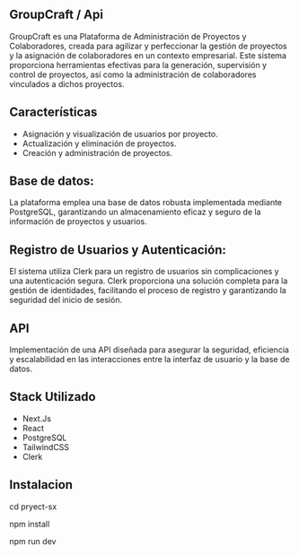
## GroupCraft / Api

GroupCraft es una Plataforma de Administración de Proyectos y Colaboradores, creada para agilizar y perfeccionar la gestión de proyectos y la asignación de colaboradores en un contexto empresarial. Este sistema proporciona herramientas efectivas para la generación, supervisión y control de proyectos, así como la administración de colaboradores vinculados a dichos proyectos.


##  Características

- Asignación y visualización de usuarios por proyecto.
- Actualización y eliminación de proyectos.
- Creación y administración de proyectos.

## Base de datos:

La plataforma emplea una base de datos robusta implementada mediante PostgreSQL, garantizando un almacenamiento eficaz y seguro de la información de proyectos y usuarios.

## Registro de Usuarios y Autenticación:

El sistema utiliza Clerk para un registro de usuarios sin complicaciones y una autenticación segura. Clerk proporciona una solución completa para la gestión de identidades, facilitando el proceso de registro y garantizando la seguridad del inicio de sesión. 
## API

Implementación de una API diseñada para asegurar la seguridad, eficiencia y escalabilidad en las interacciones entre la interfaz de usuario y la base de datos.
## Stack Utilizado

- Next.Js 
- React
- PostgreSQL
- TailwindCSS 
- Clerk
## Instalacion

cd pryect-sx

npm install

npm run dev

